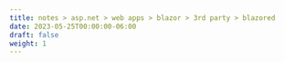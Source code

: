 ```yaml
---
title: notes > asp.net > web apps > blazor > 3rd party > blazored
date: 2023-05-25T00:00:00-06:00
draft: false
weight: 1
---
```


